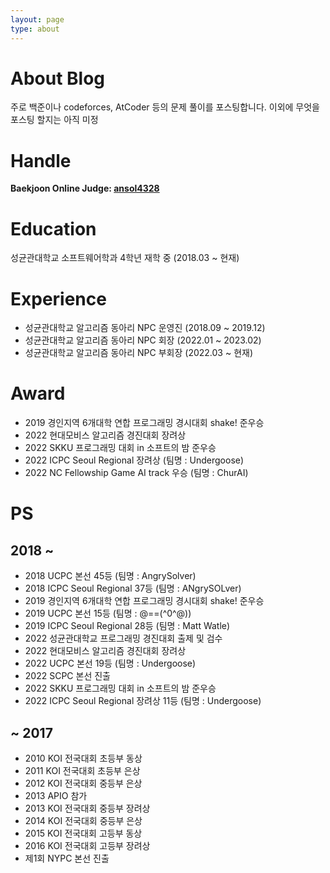 ```yaml
---
layout: page
type: about
---
```


# About Blog
주로 백준이나 codeforces, AtCoder 등의 문제 풀이를 포스팅합니다. 이외에 무엇을 포스팅 할지는 아직 미정

# Handle
**Baekjoon Online Judge: [ansol4328](https://www.acmicpc.net/user/ansol4328)**

# Education
성균관대학교 소프트웨어학과 4학년 재학 중 (2018.03 ~ 현재)

# Experience
* 성균관대학교 알고리즘 동아리 NPC 운영진 (2018.09 ~ 2019.12)
* 성균관대학교 알고리즘 동아리 NPC 회장 (2022.01 ~ 2023.02)
* 성균관대학교 알고리즘 동아리 NPC 부회장 (2022.03 ~ 현재)

# Award
* 2019 경인지역 6개대학 연합 프로그래밍 경시대회 shake! 준우승
* 2022 현대모비스 알고리즘 경진대회 장려상
* 2022 SKKU 프로그래밍 대회 in 소프트의 밤 준우승
* 2022 ICPC Seoul Regional 장려상 (팀명 : Undergoose)
* 2022 NC Fellowship Game AI track 우승 (팀명 : ChurAI)

# PS
## 2018 ~
* 2018 UCPC 본선 45등 (팀명 : AngrySolver)
* 2018 ICPC Seoul Regional 37등 (팀명 : ANgrySOLver)
* 2019 경인지역 6개대학 연합 프로그래밍 경시대회 shake! 준우승
* 2019 UCPC 본선 15등 (팀명 : @==(^0^@))
* 2019 ICPC Seoul Regional 28등 (팀명 : Matt Watle)
* 2022 성균관대학교 프로그래밍 경진대회 출제 및 검수
* 2022 현대모비스 알고리즘 경진대회 장려상
* 2022 UCPC 본선 19등 (팀명 : Undergoose)
* 2022 SCPC 본선 진출
* 2022 SKKU 프로그래밍 대회 in 소프트의 밤 준우승
* 2022 ICPC Seoul Regional 장려상 11등 (팀명 : Undergoose)

## ~ 2017
* 2010 KOI 전국대회 초등부 동상
* 2011 KOI 전국대회 초등부 은상
* 2012 KOI 전국대회 중등부 은상
* 2013 APIO 참가
* 2013 KOI 전국대회 중등부 장려상
* 2014 KOI 전국대회 중등부 은상
* 2015 KOI 전국대회 고등부 동상
* 2016 KOI 전국대회 고등부 장려상
* 제1회 NYPC 본선 진출